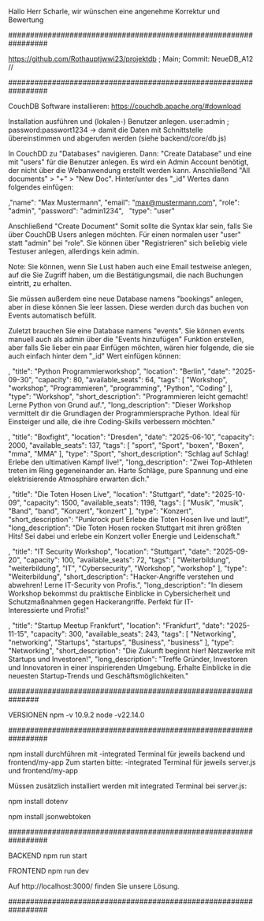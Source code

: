 Hallo Herr Scharle, wir wünschen eine angenehme Korrektur und Bewertung

#################################################################

https://github.com/Rothauptjwwi23/projektdb ; Main; Commit: NeueDB_A12 // 


#################################################################

CouchDB Software installieren: https://couchdb.apache.org/#download

Installation ausführen und (lokalen-) Benutzer anlegen. user:admin ; password:passwort1234 -> damit die Daten mit Schnittstelle übereinstimmen und abgerufen werden (siehe backend/core/db.js)

In CouchDD zu "Databases" navigieren. Dann: "Create Database" und eine mit "users" für die Benutzer anlegen. Es wird ein Admin Account benötigt, der nicht über die Webanwendung erstellt werden kann. Anschließend "All documents" > "+" > "New Doc". Hinter/unter des "_id" Wertes dann folgendes einfügen: 

,"name": "Max Mustermann",
  "email": "max@mustermann.com",
  "role": "admin",
  "password": "admin1234",
  "type": "user"

Anschließend "Create Document"
Somit sollte die Syntax klar sein, falls Sie über CouchDB Users anlegen möchten. Für einen normalen user "user" statt "admin" bei "role".
Sie können über "Registrieren" sich beliebig viele Testuser anlegen, allerdings kein admin. 

Note: Sie können, wenn Sie Lust haben auch eine Email testweise anlegen, auf die Sie Zugriff haben, um die Bestätigungsmail, die nach Buchungen eintritt, zu erhalten.

Sie müssen außerdem eine neue Database namens "bookings" anlegen, aber in diese können Sie leer lassen. Diese werden durch das buchen von Events automatisch befüllt.

Zuletzt brauchen Sie eine Database namens "events". Sie können events manuell auch als admin über die "Events hinzufügen" Funktion erstellen, aber falls Sie lieber ein paar Einfügen möchten, wären hier folgende, die sie auch einfach hinter dem "_id" Wert einfügen können:

,
"title": "Python Programmierworkshop",
  "location": "Berlin",
  "date": "2025-09-30",
  "capacity": 80,
  "available_seats": 64,
  "tags": [
    "Workshop",
    "workshop",
    "Programmieren",
    "programming",
    "Python",
    "Coding"
  ],
  "type": "Workshop",
  "short_description": "Programmieren leicht gemacht! Lerne Python von Grund auf.",
  "long_description": "Dieser Workshop vermittelt dir die Grundlagen der Programmiersprache Python. Ideal für Einsteiger und alle, die ihre Coding-Skills verbessern möchten."


,
"title": "Boxfight",
  "location": "Dresden",
  "date": "2025-06-10",
  "capacity": 2000,
  "available_seats": 137,
  "tags": [
    "sport",
    "Sport",
    "boxen",
    "Boxen",
    "mma",
    "MMA"
  ],
  "type": "Sport",
  "short_description": "Schlag auf Schlag! Erlebe den ultimativen Kampf live!",
  "long_description": "Zwei Top-Athleten treten im Ring gegeneinander an. Harte Schläge, pure Spannung und eine elektrisierende Atmosphäre erwarten dich."


,
 "title": "Die Toten Hosen Live",
  "location": "Stuttgart",
  "date": "2025-10-09",
  "capacity": 1500,
  "available_seats": 1198,
  "tags": [
    "Musik",
    "musik",
    "Band",
    "band",
    "Konzert",
    "konzert"
  ],
  "type": "Konzert",
  "short_description": "Punkrock pur! Erlebe die Toten Hosen live und laut!",
  "long_description": "Die Toten Hosen rocken Stuttgart mit ihren größten Hits! Sei dabei und erlebe ein Konzert voller Energie und Leidenschaft."


,
  "title": "IT Security Workshop",
  "location": "Stuttgart",
  "date": "2025-09-20",
  "capacity": 100,
  "available_seats": 72,
  "tags": [
    "Weiterbildung",
    "weiterbildung",
    "IT",
    "Cybersecurity",
    "Workshop",
    "workshop"
  ],
  "type": "Weiterbildung",
  "short_description": "Hacker-Angriffe verstehen und abwehren! Lerne IT-Security von Profis.",
  "long_description": "In diesem Workshop bekommst du praktische Einblicke in Cybersicherheit und Schutzmaßnahmen gegen Hackerangriffe. Perfekt für IT-Interessierte und Profis!"


  ,
  "title": "Startup Meetup Frankfurt",
  "location": "Frankfurt",
  "date": "2025-11-15",
  "capacity": 300,
  "available_seats": 243,
  "tags": [
    "Networking",
    "networking",
    "Startups",
    "startups",
    "Business",
    "business"
  ],
  "type": "Networking",
  "short_description": "Die Zukunft beginnt hier! Netzwerke mit Startups und Investoren!",
  "long_description": "Treffe Gründer, Investoren und Innovatoren in einer inspirierenden Umgebung. Erhalte Einblicke in die neuesten Startup-Trends und Geschäftsmöglichkeiten."

  ###############################################################

VERSIONEN npm -v 10.9.2 node -v22.14.0

#################################################################

npm install durchführen mit -integrated Terminal für jeweils backend und frontend/my-app
Zum starten bitte: -integrated Terminal für jeweils server.js und frontend/my-app

Müssen zusätzlich installiert werden mit integrated Terminal bei server.js:

npm install dotenv 

npm install jsonwebtoken

#################################################################

BACKEND npm run start

FRONTEND npm run dev


Auf http://localhost:3000/ finden Sie unsere Lösung.


#################################################################

